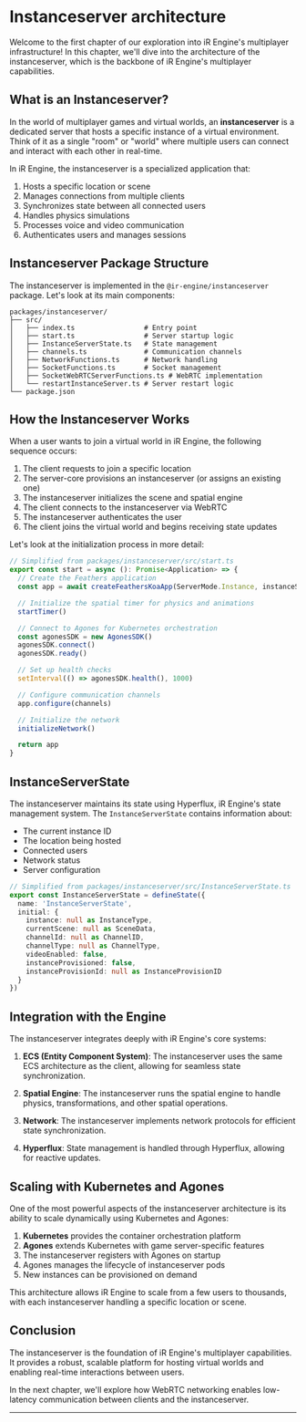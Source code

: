 # Instanceserver architecture

Welcome to the first chapter of our exploration into iR Engine's multiplayer infrastructure! In this chapter, we'll dive into the architecture of the instanceserver, which is the backbone of iR Engine's multiplayer capabilities.

## What is an Instanceserver?

In the world of multiplayer games and virtual worlds, an **instanceserver** is a dedicated server that hosts a specific instance of a virtual environment. Think of it as a single "room" or "world" where multiple users can connect and interact with each other in real-time.

In iR Engine, the instanceserver is a specialized application that:

1. Hosts a specific location or scene
2. Manages connections from multiple clients
3. Synchronizes state between all connected users
4. Handles physics simulations
5. Processes voice and video communication
6. Authenticates users and manages sessions

## Instanceserver Package Structure

The instanceserver is implemented in the `@ir-engine/instanceserver` package. Let's look at its main components:

```
packages/instanceserver/
├── src/
│   ├── index.ts                 # Entry point
│   ├── start.ts                 # Server startup logic
│   ├── InstanceServerState.ts   # State management
│   ├── channels.ts              # Communication channels
│   ├── NetworkFunctions.ts      # Network handling
│   ├── SocketFunctions.ts       # Socket management
│   ├── SocketWebRTCServerFunctions.ts # WebRTC implementation
│   └── restartInstanceServer.ts # Server restart logic
└── package.json
```

## How the Instanceserver Works

When a user wants to join a virtual world in iR Engine, the following sequence occurs:

1. The client requests to join a specific location
2. The server-core provisions an instanceserver (or assigns an existing one)
3. The instanceserver initializes the scene and spatial engine
4. The client connects to the instanceserver via WebRTC
5. The instanceserver authenticates the user
6. The client joins the virtual world and begins receiving state updates

Let's look at the initialization process in more detail:

```typescript
// Simplified from packages/instanceserver/src/start.ts
export const start = async (): Promise<Application> => {
  // Create the Feathers application
  const app = await createFeathersKoaApp(ServerMode.Instance, instanceServerPipe)

  // Initialize the spatial timer for physics and animations
  startTimer()

  // Connect to Agones for Kubernetes orchestration
  const agonesSDK = new AgonesSDK()
  agonesSDK.connect()
  agonesSDK.ready()

  // Set up health checks
  setInterval(() => agonesSDK.health(), 1000)

  // Configure communication channels
  app.configure(channels)

  // Initialize the network
  initializeNetwork()

  return app
}
```

## InstanceServerState

The instanceserver maintains its state using Hyperflux, iR Engine's state management system. The `InstanceServerState` contains information about:

- The current instance ID
- The location being hosted
- Connected users
- Network status
- Server configuration

```typescript
// Simplified from packages/instanceserver/src/InstanceServerState.ts
export const InstanceServerState = defineState({
  name: 'InstanceServerState',
  initial: {
    instance: null as InstanceType,
    currentScene: null as SceneData,
    channelId: null as ChannelID,
    channelType: null as ChannelType,
    videoEnabled: false,
    instanceProvisioned: false,
    instanceProvisionId: null as InstanceProvisionID
  }
})
```

## Integration with the Engine

The instanceserver integrates deeply with iR Engine's core systems:

1. **ECS (Entity Component System)**: The instanceserver uses the same ECS architecture as the client, allowing for seamless state synchronization.

2. **Spatial Engine**: The instanceserver runs the spatial engine to handle physics, transformations, and other spatial operations.

3. **Network**: The instanceserver implements network protocols for efficient state synchronization.

4. **Hyperflux**: State management is handled through Hyperflux, allowing for reactive updates.

## Scaling with Kubernetes and Agones

One of the most powerful aspects of the instanceserver architecture is its ability to scale dynamically using Kubernetes and Agones:

1. **Kubernetes** provides the container orchestration platform
2. **Agones** extends Kubernetes with game server-specific features
3. The instanceserver registers with Agones on startup
4. Agones manages the lifecycle of instanceserver pods
5. New instances can be provisioned on demand

This architecture allows iR Engine to scale from a few users to thousands, with each instanceserver handling a specific location or scene.

## Conclusion

The instanceserver is the foundation of iR Engine's multiplayer capabilities. It provides a robust, scalable platform for hosting virtual worlds and enabling real-time interactions between users.

In the next chapter, we'll explore how WebRTC networking enables low-latency communication between clients and the instanceserver.

---


